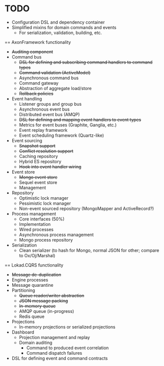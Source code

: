 # TODO

+ Configuration DSL and dependency container
+ Simplified mixins for domain commands and events
  + For serialization, validation, building, etc.

== AxonFramework functionality

+ ~~Auditing component~~
+ Command bus
  + ~~DSL for defining and subscribing command handlers to command types~~
  + ~~Command validation (ActiveModel)~~
  + Asynchronous command bus
  + Command gateway
  + Abstraction of aggregate load/store
  + ~~Rollback policies~~
+ Event handling
  + Listener groups and group bus
  + Asynchronous event bus
  + Distributed event bus (AMQP)
  + ~~DSL for defining and mapping event handlers to event types~~
  + Metrics for event buses (Graphite, Ganglia, etc.)
  + Event replay framework
  + Event scheduling framework (Quartz-like)
+ Event sourcing
  + ~~Snapshot support~~
  + ~~Conflict resolution support~~
  + Caching repository
  + Hybrid ES repository
  + ~~Hook into event handler wiring~~
+ Event store
  + ~~Mongo event store~~
  + Sequel event store
  + Management
+ Repository
  + Optimistic lock manager
  + Pessimistic lock manager
  + Non-event sourced repository (MongoMapper and ActiveRecord?)
+ Process management
  + Core interfaces (50%)
  + Implementation
  + Wired processes
  + Asynchronous process management
  + Mongo process repository
+ Serialization
  + Clean serializer (to hash for Mongo, normal JSON for other; compare to Ox/Oj/Marshal)

== Lokad.CQRS functionality

+ ~~Message de-duplication~~
+ Engine processes
+ Message quarantine
+ Partitioning
  + ~~Queue reader/writer abstraction~~
  + ~~JSON message packing~~
  + ~~In-memory queue~~
  + AMQP queue (in-progress)
  + Redis queue
+ Projections
  + In-memory projections or serialized projections
+ Dashboard
  + Projection management and replay
  + Domain auditing
    + Command to produced event correlation
    + Command dispatch failures
+ DSL for defining event and command contracts
